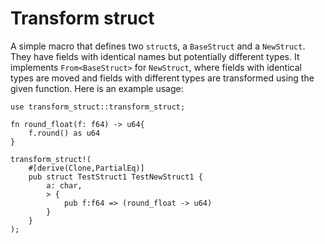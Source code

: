 # Transform struct

A simple macro that defines two `struct`s, a `BaseStruct` and a `NewStruct`.
They have fields with identical names but potentially different types. It
implements `From<BaseStruct>` for `NewStruct`, where fields with identical types
are moved and fields with different types are transformed using the given
function. Here is an example usage:

```
use transform_struct::transform_struct;

fn round_float(f: f64) -> u64{
    f.round() as u64
}

transform_struct!(
    #[derive(Clone,PartialEq)]
    pub struct TestStruct1 TestNewStruct1 {
        a: char,
        > {
            pub f:f64 => (round_float -> u64)
        }
    }
);

```
